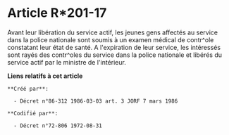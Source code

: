 # Article R*201-17

Avant leur libération du service actif, les jeunes gens affectés au service dans la police nationale sont soumis à un examen
médical de contr^ole constatant leur état de santé. A l'expiration de leur service, les intéressés sont rayés des contr^oles
du service dans la police nationale et libérés du service actif par le ministre de l'intérieur.

**Liens relatifs à cet article**

	**Créé par**:

	  - Décret n°86-312 1986-03-03 art. 3 JORF 7 mars 1986

	**Codifié par**:

	  - Décret n°72-806 1972-08-31
